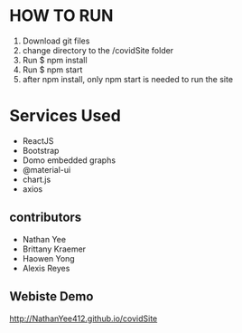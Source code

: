 # HOW TO RUN
1. Download git files
2. change directory to the /covidSite folder
3. Run $ npm install
4. Run $ npm start
5. after npm install, only npm start is needed to run the site

# Services Used
- ReactJS
- Bootstrap 
- Domo embedded graphs
- @material-ui
- chart.js
- axios

## contributors
- Nathan Yee
- Brittany Kraemer 
- Haowen Yong 
- Alexis Reyes

## Webiste Demo
http://NathanYee412.github.io/covidSite
